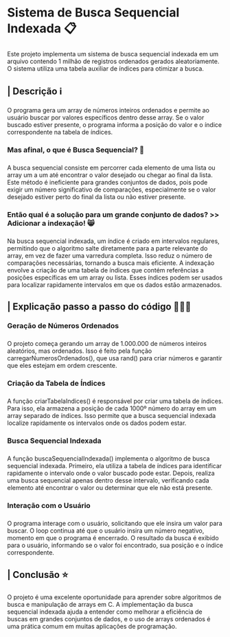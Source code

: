<h1 align="left">Sistema de Busca Sequencial Indexada 📋</h1>

###

<p align="left">Este projeto implementa um sistema de busca sequencial indexada em um arquivo contendo 1 milhão de registros ordenados gerados aleatoriamente. O sistema utiliza uma tabela auxiliar de índices para otimizar a busca.</p>

###

<h2 align="left">| Descrição ℹ️</h2>

###

<p align="left">O programa gera um array de números inteiros ordenados e permite ao usuário buscar por valores específicos dentro desse array. Se o valor buscado estiver presente, o programa informa a posição do valor e o índice correspondente na tabela de índices.</p>

###

<h3 align="left">Mas afinal, o que é Busca Sequencial? 🤔</h3>

###

<p align="left">A busca sequencial consiste em percorrer cada elemento de uma lista ou array um a um até encontrar o valor desejado ou chegar ao final da lista. Este método é ineficiente para grandes conjuntos de dados, pois pode exigir um número significativo de comparações, especialmente se o valor desejado estiver perto do final da lista ou não estiver presente.</p>

###

<h3 align="left">Então qual é a solução para um grande conjunto de dados? >> Adicionar a indexação! 😸</h3>

###

<p align="left">Na busca sequencial indexada, um índice é criado em intervalos regulares, permitindo que o algoritmo salte diretamente para a parte relevante do array, em vez de fazer uma varredura completa. Isso reduz o número de comparações necessárias, tornando a busca mais eficiente. A indexação envolve a criação de uma tabela de índices que contém referências a posições específicas em um array ou lista. Esses índices podem ser usados para localizar rapidamente intervalos em que os dados estão armazenados.</p>

###

<h2 align="left">| Explicação passo a passo do código 👩🏾‍💻</h2>

###

<h3 align="left">Geração de Números Ordenados</h3>

###

<p align="left">O projeto começa gerando um array de 1.000.000 de números inteiros aleatórios, mas ordenados. Isso é feito pela função carregarNumerosOrdenados(), que usa rand() para criar números e garantir que eles estejam em ordem crescente.</p>

###

<h3 align="left">Criação da Tabela de Índices</h3>

###

<p align="left">A função criarTabelaIndices() é responsável por criar uma tabela de índices. Para isso, ela armazena a posição de cada 1000º número do array em um array separado de índices. Isso permite que a busca sequencial indexada localize rapidamente os intervalos onde os dados podem estar.</p>

###

<h3 align="left">Busca Sequencial Indexada</h3>

###

<p align="left">A função buscaSequencialIndexada() implementa o algoritmo de busca sequencial indexada. Primeiro, ela utiliza a tabela de índices para identificar rapidamente o intervalo onde o valor buscado pode estar. Depois, realiza uma busca sequencial apenas dentro desse intervalo, verificando cada elemento até encontrar o valor ou determinar que ele não está presente.</p>

###

<h3 align="left">Interação com o Usuário</h3>

###

<p align="left">O programa interage com o usuário, solicitando que ele insira um valor para buscar. O loop continua até que o usuário insira um número negativo, momento em que o programa é encerrado. O resultado da busca é exibido para o usuário, informando se o valor foi encontrado, sua posição e o índice correspondente.</p>

###

<h2 align="left">| Conclusão ⭐</h2>

###

<p align="left">O projeto é uma excelente oportunidade para aprender sobre algoritmos de busca e manipulação de arrays em C. A implementação da busca sequencial indexada ajuda a entender como melhorar a eficiência de buscas em grandes conjuntos de dados, e o uso de arrays ordenados é uma prática comum em muitas aplicações de programação.</p>

###
